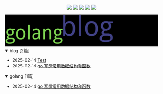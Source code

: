 
<p align='center'>
    <img src="https://badgen.net/github/issues/Zaire404//docs"/>
    <img src="https://badgen.net/badge/last-commit/2025-02-14 14:33:23"/>
    <img src="https://badgen.net/github/forks/Zaire404//docs"/>
    <img src="https://badgen.net/github/stars/Zaire404//docs"/>
    <img src="https://badgen.net/github/watchers/Zaire404//docs"/>
</p>

    
<summary>
    <a href="https://Zaire404.github.io//docs/"><img src="assets/wordcloud.png" title="词云" alt="词云"></a>
</summary>  

<details open>
<summary>blog	[2篇]</summary>

- 2025-02-14 [Test](https://github.com/Zaire404/docs/issues/5) 
- 2025-02-14 [go 写题常用数据结构和函数](https://github.com/Zaire404/docs/issues/1) 


</details>
            
<details open>
<summary>golang	[1篇]</summary>

- 2025-02-14 [go 写题常用数据结构和函数](https://github.com/Zaire404/docs/issues/1) 


</details>
            